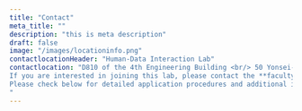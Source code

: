 ```yaml
---
title: "Contact"
meta_title: ""
description: "this is meta description"
draft: false
image: "/images/locationinfo.png"
contactlocationHeader: "Human-Data Interaction Lab"
contactlocation: "D810 of the 4th Engineering Building <br/> 50 Yonsei-ro, Seodaemun-gu, Seoul, Republic of Korea <br/><br/> Tel: 02-2123-7685 <br/><br/>
If you are interested in joining this lab, please contact the **faculty** members. <br/>
Please check below for detailed application procedures and additional information.
"
---
```

